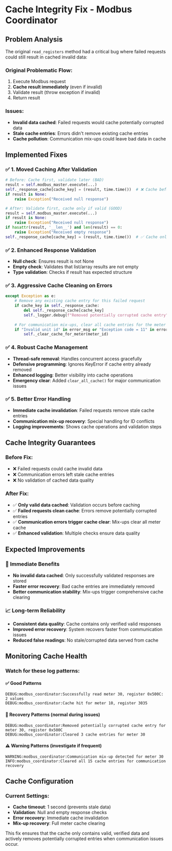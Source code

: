 # Cache Integrity Fix - Modbus Coordinator

## Problem Analysis

The original `read_registers` method had a critical bug where failed requests could still result in cached invalid data:

### Original Problematic Flow:
1. Execute Modbus request
2. **Cache result immediately** (even if invalid)
3. Validate result (throw exception if invalid)
4. Return result

### Issues:
- **Invalid data cached**: Failed requests would cache potentially corrupted data
- **Stale cache entries**: Errors didn't remove existing cache entries
- **Cache pollution**: Communication mix-ups could leave bad data in cache

## Implemented Fixes

### ✅ **1. Moved Caching After Validation**
```python
# Before: Cache first, validate later (BAD)
result = self.modbus_master.execute(...)
self._response_cache[cache_key] = (result, time.time())  # ❌ Cache before validation
if result is None:
    raise Exception("Received null response")

# After: Validate first, cache only if valid (GOOD)
result = self.modbus_master.execute(...)
if result is None:
    raise Exception("Received null response")
if hasattr(result, '__len__') and len(result) == 0:
    raise Exception("Received empty response")
self._response_cache[cache_key] = (result, time.time())  # ✅ Cache only after validation
```

### ✅ **2. Enhanced Response Validation**
- **Null check**: Ensures result is not None
- **Empty check**: Validates that list/array results are not empty
- **Type validation**: Checks if result has expected structure

### ✅ **3. Aggressive Cache Cleaning on Errors**
```python
except Exception as e:
    # Remove any existing cache entry for this failed request
    if cache_key in self._response_cache:
        del self._response_cache[cache_key]
        self._logger.debug(f"Removed potentially corrupted cache entry")
    
    # For communication mix-ups, clear all cache entries for the meter
    if "Invalid unit id" in error_msg or "Exception code = 11" in error_msg:
        self._clear_cache_for_meter(meter_id)
```

### ✅ **4. Robust Cache Management**
- **Thread-safe removal**: Handles concurrent access gracefully
- **Defensive programming**: Ignores KeyError if cache entry already removed
- **Enhanced logging**: Better visibility into cache operations
- **Emergency clear**: Added `clear_all_cache()` for major communication issues

### ✅ **5. Better Error Handling**
- **Immediate cache invalidation**: Failed requests remove stale cache entries
- **Communication mix-up recovery**: Special handling for ID conflicts
- **Logging improvements**: Shows cache operations and validation steps

## Cache Integrity Guarantees

### Before Fix:
- ❌ Failed requests could cache invalid data
- ❌ Communication errors left stale cache entries
- ❌ No validation of cached data quality

### After Fix:
- ✅ **Only valid data cached**: Validation occurs before caching
- ✅ **Failed requests clean cache**: Errors remove potentially corrupted entries
- ✅ **Communication errors trigger cache clear**: Mix-ups clear all meter cache
- ✅ **Enhanced validation**: Multiple checks ensure data quality

## Expected Improvements

### 🎯 **Immediate Benefits**
- **No invalid data cached**: Only successfully validated responses are stored
- **Faster error recovery**: Bad cache entries are immediately removed
- **Better communication stability**: Mix-ups trigger comprehensive cache clearing

### 📈 **Long-term Reliability**
- **Consistent data quality**: Cache contains only verified valid responses
- **Improved error recovery**: System recovers faster from communication issues
- **Reduced false readings**: No stale/corrupted data served from cache

## Monitoring Cache Health

### Watch for these log patterns:

#### ✅ **Good Patterns**
```
DEBUG:modbus_coordinator:Successfully read meter 30, register 0x500C: 2 values
DEBUG:modbus_coordinator:Cache hit for meter 10, register 3035
```

#### 🔧 **Recovery Patterns** (normal during issues)
```
DEBUG:modbus_coordinator:Removed potentially corrupted cache entry for meter 30, register 0x500C
DEBUG:modbus_coordinator:Cleared 3 cache entries for meter 30
```

#### ⚠️ **Warning Patterns** (investigate if frequent)
```
WARNING:modbus_coordinator:Communication mix-up detected for meter 30
INFO:modbus_coordinator:Cleared all 15 cache entries for communication recovery
```

## Cache Configuration

### Current Settings:
- **Cache timeout**: 1 second (prevents stale data)
- **Validation**: Null and empty response checks
- **Error recovery**: Immediate cache invalidation
- **Mix-up recovery**: Full meter cache clearing

This fix ensures that the cache only contains valid, verified data and actively removes potentially corrupted entries when communication issues occur.
